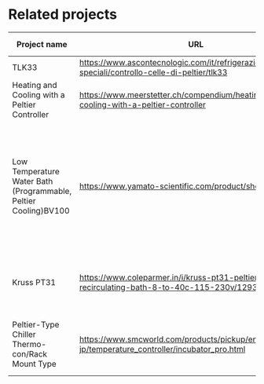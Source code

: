 # Related projects


| Project name  | URL           | Active/Not active | Notes - relevance |
| ------------- | ------------- | ----------------- | -------------- |
| TLK33 | https://www.ascontecnologic.com/it/refrigerazione/regolatori-speciali/controllo-celle-di-peltier/tlk33 | Active |  Regolatore per celle di Peltier  |
| Heating and Cooling with a Peltier Controller  |  https://www.meerstetter.ch/compendium/heating-and-cooling-with-a-peltier-controller  | Active |  TEC Controllers |
| Low Temperature Water Bath (Programmable, Peltier Cooling)BV100 |  https://www.yamato-scientific.com/product/show/bv100_2/  | Active  |  Space saving low temperature water bath with program operation function, high precision temp. control and low vibration type with Peltiert device equipped  |
|  Kruss PT31  | https://www.coleparmer.in/i/kruss-pt31-peltier-thermostat-recirculating-bath-8-to-40c-115-230v/1293012  |  Active  | Controls the temperature of refractometers, polarimeters, and other equipment  |
|  Peltier-Type Chiller Thermo-con/Rack Mount Type  |  https://www.smcworld.com/products/pickup/en-jp/temperature_controller/incubator_pro.html  | Active  |  Can precisely control the temperature of a heat source or process fluid  |
